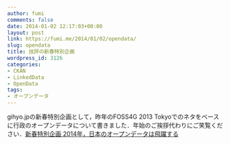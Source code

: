 ```yaml
---
author: fumi
comments: false
date: 2014-01-02 12:17:03+00:00
layout: post
link: https://fumi.me/2014/01/02/opendata/
slug: opendata
title: 技評の新春特別企画
wordpress_id: 3126
categories:
- CKAN
- LinkedData
- OpenData
tags:
- オープンデータ
---
```


gihyo.jpの新春特別企画として，昨年のFOSS4G 2013 Tokyoでのネタをベースに行政のオープンデータについて書きました．年始のご挨拶代わりにご笑覧ください．[新春特別企画 2014年，日本のオープンデータは飛躍する](http://gihyo.jp/dev/column/newyear/2014/opendata-prospect)
